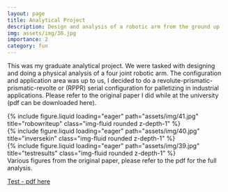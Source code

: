```yaml
---
layout: page
title: Analytical Project
description: Design and analysis of a robotic arm from the ground up
img: assets/img/38.jpg
importance: 2
category: fun
---
```


This was my graduate analytical project. We were tasked with designing and doing a physical analysis of a four joint robotic arm. The configuration and application area was up to us, I decided to do a revolute-prismatic-prismatic-revolte or (RPPR) serial configuration for palletizing in industrial applications. Please refer to the original paper I did while at the university (pdf can be downloaded here). 

<div class="row">
    <div class="col-sm mt-3 mt-md-0">
        {% include figure.liquid loading="eager" path="assets/img/41.jpg" title="robowriteup" class="img-fluid rounded z-depth-1" %}
    </div>
    <div class="col-sm mt-3 mt-md-0">
        {% include figure.liquid loading="eager" path="assets/img/40.jpg" title="inversekin" class="img-fluid rounded z-depth-1" %}
    </div>
    <div class="col-sm mt-3 mt-md-0">
        {% include figure.liquid loading="eager" path="assets/img/39.jpg" title="testresults" class="img-fluid rounded z-depth-1" %}
    </div>
</div>
<div class="caption">
    Various figures from the original paper, please refer to the pdf for the full analysis. 
</div>

[Test - pdf here](https://nevinkopp.github.io/assets/pdf/EE%20283A%20Analytical%20Project%20Report.pdf)
